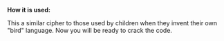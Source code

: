 **How it is used:**

This a similar cipher to those used by children when they invent their own "bird" language.
Now you will be ready to crack the code.
